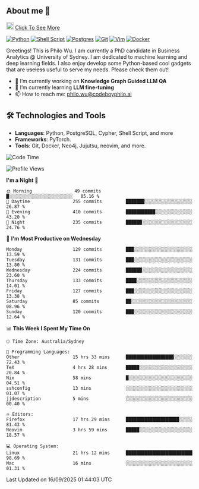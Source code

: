 ## About me 🤗

<a href="#"><img src="https://media.giphy.com/media/hvRJCLFzcasrR4ia7z/giphy.gif" width="20px" height="20px"></a> [Click To See More](https://codeboyphilo.github.io)

[![Python](https://img.shields.io/badge/python-3670A0?style=for-the-badge&logo=python&logoColor=ffdd54)](#)
[![Shell Script](https://img.shields.io/badge/shell_script-%23121011.svg?style=for-the-badge&logo=gnu-bash&logoColor=white)](#)
[![Postgres](https://img.shields.io/badge/postgres-%23316192.svg?style=for-the-badge&logo=postgresql&logoColor=white)](#)
[![Git](https://img.shields.io/badge/git-%23F05033.svg?style=for-the-badge&logo=git&logoColor=white)](#)
[![Vim](https://img.shields.io/badge/VIM-%2311AB00.svg?style=for-the-badge&logo=vim&logoColor=white)](#)
[![Docker](https://img.shields.io/badge/docker-%230db7ed.svg?style=for-the-badge&logo=docker&logoColor=white)](#)

Greetings! This is Philo Wu. I am currently a PhD candidate in Business Analytics \@ University of Sydney. I am dedicated to machine learning and deep learning fields. I also enjoy develop some Python-based cool gadgets that are ~~useless~~ useful to serve my needs. Please check them out!

- 🔭 I’m currently working on **Knowledge Graph Guided LLM QA**
- 🌱 I’m currently learning **LLM fine-tuning**
- 📫 How to reach me: philo.wu@codeboyphilo.ai

## 🛠 Technologies and Tools
- **Languages**: Python, PostgreSQL, Cypher, Shell Script, and more
- **Frameworks**: PyTorch.
- **Tools**: Git, Docker, Neo4j, Jujutsu, neovim, and more.

<!--START_SECTION:waka-->
![Code Time](http://img.shields.io/badge/Code%20Time-1%2C107%20hrs%2031%20mins-blue)

![Profile Views](http://img.shields.io/badge/Profile%20Views-2-blue)

**I'm a Night 🦉** 

```text
🌞 Morning                49 commits          █░░░░░░░░░░░░░░░░░░░░░░░░   05.16 % 
🌆 Daytime                255 commits         ███████░░░░░░░░░░░░░░░░░░   26.87 % 
🌃 Evening                410 commits         ███████████░░░░░░░░░░░░░░   43.20 % 
🌙 Night                  235 commits         ██████░░░░░░░░░░░░░░░░░░░   24.76 % 
```
📅 **I'm Most Productive on Wednesday** 

```text
Monday                   129 commits         ███░░░░░░░░░░░░░░░░░░░░░░   13.59 % 
Tuesday                  131 commits         ███░░░░░░░░░░░░░░░░░░░░░░   13.80 % 
Wednesday                224 commits         ██████░░░░░░░░░░░░░░░░░░░   23.60 % 
Thursday                 133 commits         ████░░░░░░░░░░░░░░░░░░░░░   14.01 % 
Friday                   127 commits         ███░░░░░░░░░░░░░░░░░░░░░░   13.38 % 
Saturday                 85 commits          ██░░░░░░░░░░░░░░░░░░░░░░░   08.96 % 
Sunday                   120 commits         ███░░░░░░░░░░░░░░░░░░░░░░   12.64 % 
```


📊 **This Week I Spent My Time On** 

```text
🕑︎ Time Zone: Australia/Sydney

💬 Programming Languages: 
Other                    15 hrs 33 mins      ██████████████████░░░░░░░   72.43 % 
TeX                      4 hrs 28 mins       █████░░░░░░░░░░░░░░░░░░░░   20.84 % 
Nix                      58 mins             █░░░░░░░░░░░░░░░░░░░░░░░░   04.51 % 
sshconfig                13 mins             ░░░░░░░░░░░░░░░░░░░░░░░░░   01.07 % 
jjdescription            5 mins              ░░░░░░░░░░░░░░░░░░░░░░░░░   00.40 % 

🔥 Editors: 
Firefox                  17 hrs 29 mins      ████████████████████░░░░░   81.43 % 
Neovim                   3 hrs 59 mins       █████░░░░░░░░░░░░░░░░░░░░   18.57 % 

💻 Operating System: 
Linux                    21 hrs 12 mins      █████████████████████████   98.69 % 
Mac                      16 mins             ░░░░░░░░░░░░░░░░░░░░░░░░░   01.31 % 
```


 Last Updated on 16/09/2025 01:44:03 UTC
<!--END_SECTION:waka-->
